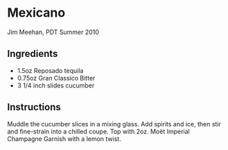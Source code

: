 # Mexicano
Jim Meehan, PDT Summer 2010

## Ingredients

- 1.5oz Reposado tequila
- 0.75oz Gran Classico Bitter
- 3 1/4 inch slides cucumber

## Instructions

Muddle the cucumber slices in a mixing glass. Add spirits and ice, then stir and fine-strain into a chilled coupe.
Top with 2oz. Moët Imperial Champagne
Garnish with a lemon twist.
